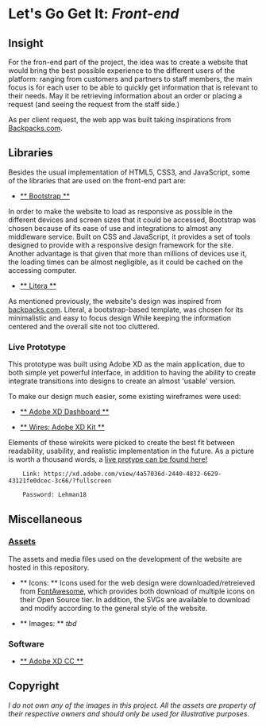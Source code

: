# Let's Go Get It: *Front-end*

## Insight 
For the fron-end part of the project, the idea was to create a website that would bring the best possible experience to the different users of the platform:
ranging from customers and partners to staff members, the main focus is for each user to be able to quickly get information that is relevant to their needs. 
May it be retrieving information about an order or placing a request (and seeing the request from the staff side.)

As per client request, the web app was built taking inspirations from [Backpacks.com](http://backpacks.com).

## Libraries
Besides the usual implementation of HTML5, CSS3, and JavaScript, some of the libraries that are used on the front-end part are:

* [** Bootstrap **](https://getbootstrap.com)

In order to make the website to load as responsive as possible in the different devices and screen sizes that it could be accessed, 
Bootstrap was chosen because of its ease of use and integrations to almost any middleware service. Built on CSS and JavaScript, it provides a set of tools designed
to provide with a responsive design framework for the site. Another advantage is that given that more than millions of devices use it, the loading times can be 
almost negligible, as it could be cached on the accessing computer.

* [** Litera **](https://bootswatch.com/litera/)

As mentioned previously, the website's design was inspired from [backpacks.com](backpacks.com). Literal, a bootstrap-based template, was chosen for its minimalistic and easy to focus design
While keeping the information centered and the overall site not too cluttered.
    

### Live Prototype

This prototype was built using Adobe XD as the main application, due to both simple yet powerful interface, in addition to having the ability to create integrate transitions into designs to create an almost 'usable' version.

To make our design much easier, some existing wireframes were used:

 * [** Adobe XD Dashboard **](https://www.behance.net/gallery/60714355/FREE-Dashboard-UI-Kit-for-Adobe-XD)
 
 * [** Wires: Adobe XD Kit **](https://www.behance.net/gallery/55462459/Wires-wireframe-kits-for-Adobe-XD)
 
Elements of these wirekits were picked to create the best fit between readability, usability, and realistic implementation in the future.
As a picture is worth a thousand words, a [live protype can be found here!](https://xd.adobe.com/view/4a57036d-2440-4832-6629-43121fe0dcec-3c66/?fullscreen) 

		Link: https://xd.adobe.com/view/4a57036d-2440-4832-6629-43121fe0dcec-3c66/?fullscreen

		Password: Lehman18

## Miscellaneous

### <a href="Assets/">Assets</a>

The assets and media files used on the development of the website are hosted in this repository.

* ** Icons: **
 Icons used for the web design were downloaded/retreieved from [FontAwesome](https://fontawesome.com), which provides both download of multiple icons on their Open Source tier.
 In addition, the SVGs are available to download and modify according to the general style of the website.
 
* ** Images: **
_tbd_
 
### Software

* [** Adobe XD CC **](https://www.adobe.com/products/xd.html)


## Copyright

*I do not own any of the images in this project. All the assets are property of their respective owners and should only be used for illustrative purposes.*
